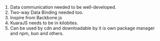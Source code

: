 1. Data communication needed to be well-developed.
1. Two-way Data Binding needed too.
1. Inspire from Backbone.js
1. KuaraJS needs to be in kilobites.
1. Can be used by cdn and downloadable by it is own package manager and npm, bun and others.